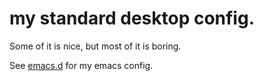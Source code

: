 # my standard desktop config.

Some of it is nice, but most of it is boring.

See [emacs.d](https://gitlab.com/cjbayliss/emacs.d/) for my emacs config.
